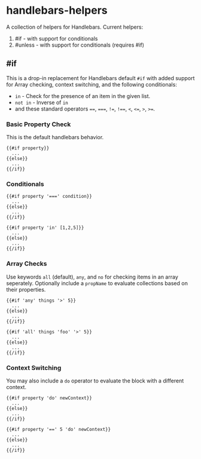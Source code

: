 handlebars-helpers
==================

A collection of helpers for Handlebars. Current helpers:

1. #if - with support for conditionals
2. #unless - with support for conditionals (requires #if)


\#if
----------

This is a drop-in replacement for Handlebars default ```#if``` with added support for Array checking, context switching, and the following conditionals:
- ```in``` - Check for the presence of an item in the given list.
- ```not in``` - Inverse of ```in```
- and these standard operators ```==```, ```===```, ```!=```, ```!==```, ```<```, ```<=```, ```>```, ```>=```.

### Basic Property Check
This is the default handlebars behavior.
```
{{#if property}}
  ...
{{else}}
  ...
{{/if}}
```

### Conditionals
```
{{#if property '===' condition}}
  ...
{{else}}
  ...
{{/if}}

{{#if property 'in' [1,2,5]}}
  ...
{{else}}
  ...
{{/if}}
```

### Array Checks
Use keywords ```all``` (default), ```any```, and ```no``` for checking items in an array seperately. Optionally include a ```propName``` to evaluate collections based on their properties.
```
{{#if 'any' things '>' 5}}
  ...
{{else}}
  ...
{{/if}}

{{#if 'all' things 'foo' '>' 5}}
  ...
{{else}}
  ...
{{/if}}
```

### Context Switching
You may also include a ```do``` operator to evaluate the block with a different context.
```
{{#if property 'do' newContext}}
  ...
{{else}}
  ...
{{/if}}

{{#if property '==' 5 'do' newContext}}
  ...
{{else}}
  ...
{{/if}}
```